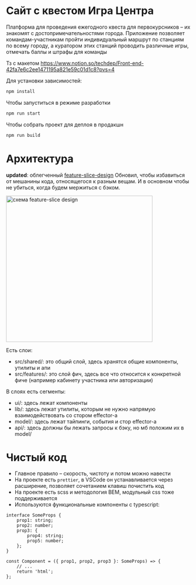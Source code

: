 # Сайт с квестом Игра Центра

Платформа для проведения ежегодного квеста для первокурсников – их знакомят с достопримечательностями города. Приложение позволяет командам-участникам пройти индивидуальный маршрут по станциям по всему городу, а куратором этих станций проводить различные игры, отмечать баллы и штрафы для команды

Тз с макетом https://www.notion.so/techdep/Front-end-42fa7e6c2ee1471195a821e59c01d1c8?pvs=4

Для установки зависимостей:

```bash
npm install
```

Чтобы запуститься в режиме разработки

```bash
npm run start
```

Чтобы собрать проект для деплоя в продакшн

```bash
npm run build
```

# Архитектура

**updated**: облегченный [feature-slice-design](https://habr.com/ru/companies/inDrive/articles/693768/)
Обновил, чтобы избавиться от мешанины кода, относящегося к разным вещам.
И в основном чтобы не убиться, когда будем мержиться с бэком.

<img src="https://raw.githubusercontent.com/sarmong/documentation/master/website/static/img/visual_schema.jpg" alt="схема feature-slice design" width="400"/>

Есть слои:

-   src/shared/: это общий слой, здесь хранятся общие компоненты, утилиты и апи
-   src/features/: это слой фич, здесь все что относится к конкретной фиче (например кабинету участника или авторизации)

В слоях есть сегменты:

-   ui/: здесь лежат компоненты
-   lib/: здесь лежат утилиты, которым не нужно напрямую взаимодействовать со стором effector-а
-   model/: здесь лежат тайпинги, события и стор effector-а
-   api/: здесь должны бы лежать запросы к бэку, но мб положим их в model/

# Чистый код

-   Главное правило – скорость, чистоту и потом можно навести
-   На проекте есть `prettier`, в VSCode он устанавливается через расширение, позволяет сочетанием клавиш почистить код
-   На проекте есть scss и методология BEM, модульный css тоже поддерживается
-   Используются функциональные компоненты с typescript:

```tsx
interface SomeProps {
    prop1: string;
    prop2: number;
    prop3: {
        prop4: string;
        prop5: number;
    };
}

const Component = ({ prop1, prop2, prop3 }: SomeProps) => {
    // ...
    return 'html';
};
```

